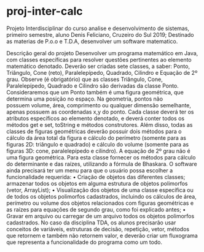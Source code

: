 # proj-inter-calc
Projeto Interdisciplinar do curso  analise e desenvolvimento de sistemas, primeiro semestre, aluno Denis Feliciano, Cruzeiro do Sul 2019;
Destinado as materias de P.o.o e T.D.A, desenvolver um software matematico.

Descrição geral do projeto
Desenvolver um programa matemático em Java, com classes específicas para resolver questões pertinentes ao elemento matemático denotado.
Deverão ser criadas sete classes, a saber: Ponto, Triângulo, Cone (reto), Paralelepípedo, Quadrado, Cilindro e Equação de 2º grau. 
Observe (é obrigatório) que as classes Triângulo, Cone, Paralelepípedo, Quadrado e Cilindro são derivadas da classe Ponto. 
Consideraremos que um Ponto também é uma figura geométrica, que determina uma posição no espaço. Na geometria, pontos não possuem volume, área, comprimento ou qualquer dimensão semelhante, apenas possuem as coordenadas x,y do ponto.
Cada classe deverá ter os atributos específicos ao elemento denotado, e deverá conter todos os métodos get e set, toString e métodos construtores. 
Além disso, todas as classes de figuras geométricas deverão possuir dois métodos para o cálculo da área total da figura e cálculo do perímetro (somente para as figuras 2D: triângulo e quadrado) e cálculo do volume (somente para as figuras 3D: cone, paralelepípedo e cilindro). 
A equação de 2º grau não é uma figura geométrica. Para esta classe fornecer os métodos para cálculo do determinante e das raízes, utilizando a fórmula de Bhaskara. 
O software ainda precisará ter um menu para que o usuário possa escolher a funcionalidade requerida:
    • Criação de objetos das diferentes classes; armazenar todos os objetos em alguma estrutura de objetos polimorfos (vetor, ArrayList);
    • Visualização dos objetos de uma classe específica ou de todos os objetos polimorfos cadastrados, incluindo os cálculos de área, perímetro ou volume dos objetos relacionados com figuras geométricas e as raízes para equações de segundo grau, como foi explicado antes;
    • Gravar em arquivo ou carregar de um arquivo todos os objetos polimorfos cadastrados.
No caso da disciplina TDA, os alunos precisarão usar conceitos de variáveis, estruturas de decisão, repetição, vetor, métodos que retornem e também não retornem valor, e deverão criar um fluxograma que representa a funcionalidade do programa como um todo.

